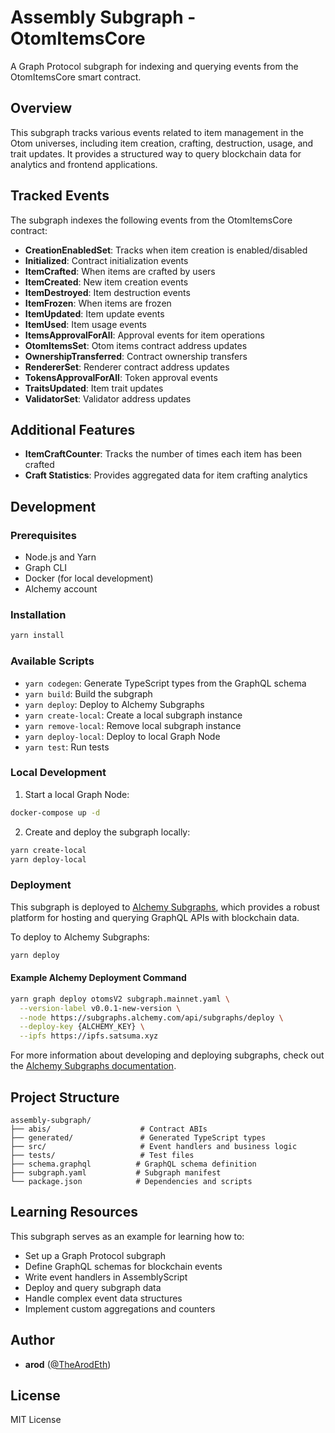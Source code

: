 # Assembly Subgraph - OtomItemsCore

A Graph Protocol subgraph for indexing and querying events from the OtomItemsCore smart contract.

## Overview

This subgraph tracks various events related to item management in the Otom universes, including item creation, crafting, destruction, usage, and trait updates. It provides a structured way to query blockchain data for analytics and frontend applications.

## Tracked Events

The subgraph indexes the following events from the OtomItemsCore contract:

- **CreationEnabledSet**: Tracks when item creation is enabled/disabled
- **Initialized**: Contract initialization events
- **ItemCrafted**: When items are crafted by users
- **ItemCreated**: New item creation events
- **ItemDestroyed**: Item destruction events
- **ItemFrozen**: When items are frozen
- **ItemUpdated**: Item update events
- **ItemUsed**: Item usage events
- **ItemsApprovalForAll**: Approval events for item operations
- **OtomItemsSet**: Otom items contract address updates
- **OwnershipTransferred**: Contract ownership transfers
- **RendererSet**: Renderer contract address updates
- **TokensApprovalForAll**: Token approval events
- **TraitsUpdated**: Item trait updates
- **ValidatorSet**: Validator address updates

## Additional Features

- **ItemCraftCounter**: Tracks the number of times each item has been crafted
- **Craft Statistics**: Provides aggregated data for item crafting analytics

## Development

### Prerequisites

- Node.js and Yarn
- Graph CLI
- Docker (for local development)
- Alchemy account

### Installation

```bash
yarn install
```

### Available Scripts

- `yarn codegen`: Generate TypeScript types from the GraphQL schema
- `yarn build`: Build the subgraph
- `yarn deploy`: Deploy to Alchemy Subgraphs
- `yarn create-local`: Create a local subgraph instance
- `yarn remove-local`: Remove local subgraph instance
- `yarn deploy-local`: Deploy to local Graph Node
- `yarn test`: Run tests

### Local Development

1. Start a local Graph Node:

```bash
docker-compose up -d
```

2. Create and deploy the subgraph locally:

```bash
yarn create-local
yarn deploy-local
```

### Deployment

This subgraph is deployed to [Alchemy Subgraphs](https://www.alchemy.com/docs/reference/subgraphs-overview), which provides a robust platform for hosting and querying GraphQL APIs with blockchain data.

To deploy to Alchemy Subgraphs:

```bash
yarn deploy
```

#### Example Alchemy Deployment Command

```bash
yarn graph deploy otomsV2 subgraph.mainnet.yaml \
  --version-label v0.0.1-new-version \
  --node https://subgraphs.alchemy.com/api/subgraphs/deploy \
  --deploy-key {ALCHEMY_KEY} \
  --ipfs https://ipfs.satsuma.xyz
```

For more information about developing and deploying subgraphs, check out the [Alchemy Subgraphs documentation](https://www.alchemy.com/docs/reference/subgraphs-overview).

## Project Structure

```
assembly-subgraph/
├── abis/                    # Contract ABIs
├── generated/               # Generated TypeScript types
├── src/                     # Event handlers and business logic
├── tests/                   # Test files
├── schema.graphql          # GraphQL schema definition
├── subgraph.yaml           # Subgraph manifest
└── package.json            # Dependencies and scripts
```

## Learning Resources

This subgraph serves as an example for learning how to:

- Set up a Graph Protocol subgraph
- Define GraphQL schemas for blockchain events
- Write event handlers in AssemblyScript
- Deploy and query subgraph data
- Handle complex event data structures
- Implement custom aggregations and counters

## Author

- **arod** ([@TheArodEth](https://x.com/TheArodEth))

## License

MIT License
